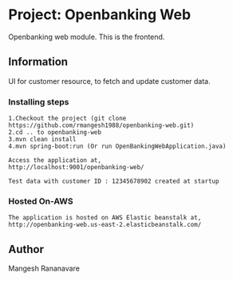 # Project: Openbanking Web

Openbanking web module. This is the frontend.

## Information

UI for customer resource, to fetch and update customer data.

### Installing steps
```
1.Checkout the project (git clone https://github.com/rmangesh1988/openbanking-web.git)
2.cd .. to openbanking-web
3.mvn clean install
4.mvn spring-boot:run (Or run OpenBankingWebApplication.java)
 
Access the application at,
http://localhost:9001/openbanking-web/
 
Test data with customer ID : 12345678902 created at startup
```

### Hosted On-AWS
```
The application is hosted on AWS Elastic beanstalk at,   
http://openbanking-web.us-east-2.elasticbeanstalk.com/
```

## Author
Mangesh Rananavare